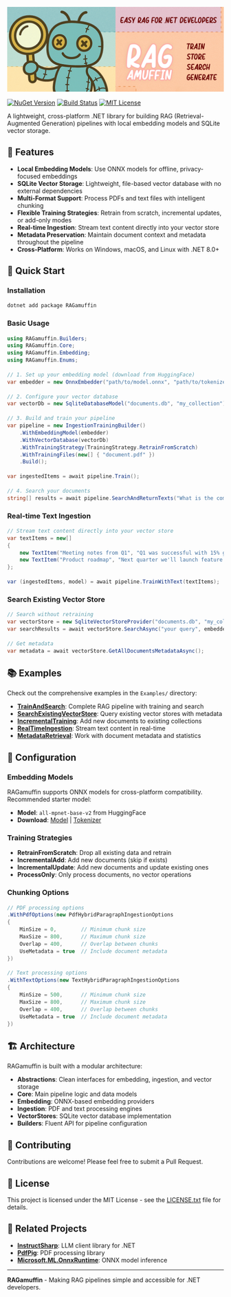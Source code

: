 ![RAGamuffin Banner](https://raw.githubusercontent.com/jonathanfavorite/RAGamuffin/master/assets/banner.jpg)

[![NuGet Version](https://img.shields.io/nuget/v/RAGamuffin?style=for-the-badge&color=brightgreen)](https://www.nuget.org/packages/RAGamuffin)  [![Build Status](https://img.shields.io/github/actions/workflow/status/jonathanfavorite/RAGamuffin/build.yml?style=for-the-badge)](https://github.com/jonathanfavorite/RAGamuffin/actions)  [![MIT License](https://img.shields.io/github/license/jonathanfavorite/RAGamuffin?style=for-the-badge&color=blue)](LICENSE)


A lightweight, cross-platform .NET library for building RAG (Retrieval-Augmented Generation) pipelines with local embedding models and SQLite vector storage.

## 🚀 Features

- **Local Embedding Models**: Use ONNX models for offline, privacy-focused embeddings
- **SQLite Vector Storage**: Lightweight, file-based vector database with no external dependencies
- **Multi-Format Support**: Process PDFs and text files with intelligent chunking
- **Flexible Training Strategies**: Retrain from scratch, incremental updates, or add-only modes
- **Real-time Ingestion**: Stream text content directly into your vector store
- **Metadata Preservation**: Maintain document context and metadata throughout the pipeline
- **Cross-Platform**: Works on Windows, macOS, and Linux with .NET 8.0+

## 🎯 Quick Start

### Installation

```bash
dotnet add package RAGamuffin
```

### Basic Usage

```csharp
using RAGamuffin.Builders;
using RAGamuffin.Core;
using RAGamuffin.Embedding;
using RAGamuffin.Enums;

// 1. Set up your embedding model (download from HuggingFace)
var embedder = new OnnxEmbedder("path/to/model.onnx", "path/to/tokenizer.json");

// 2. Configure your vector database
var vectorDb = new SqliteDatabaseModel("documents.db", "my_collection");

// 3. Build and train your pipeline
var pipeline = new IngestionTrainingBuilder()
    .WithEmbeddingModel(embedder)
    .WithVectorDatabase(vectorDb)
    .WithTrainingStrategy(TrainingStrategy.RetrainFromScratch)
    .WithTrainingFiles(new[] { "document.pdf" })
    .Build();

var ingestedItems = await pipeline.Train();

// 4. Search your documents
string[] results = await pipeline.SearchAndReturnTexts("What is the company policy?", 5);
```

### Real-time Text Ingestion

```csharp
// Stream text content directly into your vector store
var textItems = new[]
{
    new TextItem("Meeting notes from Q1", "Q1 was successful with 15% growth..."),
    new TextItem("Product roadmap", "Next quarter we'll launch feature X...")
};

var (ingestedItems, model) = await pipeline.TrainWithText(textItems);
```

### Search Existing Vector Store

```csharp
// Search without retraining
var vectorStore = new SqliteVectorStoreProvider("documents.db", "my_collection");
var searchResults = await vectorStore.SearchAsync("your query", embedder, 5);

// Get metadata
var metadata = await vectorStore.GetAllDocumentsMetadataAsync();
```

## 📚 Examples

Check out the comprehensive examples in the `Examples/` directory:

- **[TrainAndSearch](Examples/RAGamuffin.Examples.TrainAndSearch/)**: Complete RAG pipeline with training and search
- **[SearchExistingVectorStore](Examples/RAGamuffin.Examples.SearchExistingVectorStore/)**: Query existing vector stores with metadata
- **[IncrementalTraining](Examples/RAGamuffin.Examples.IncrementalTraining/)**: Add new documents to existing collections
- **[RealTimeIngestion](Examples/RAGamuffin.Examples.RealTimeIngestion/)**: Stream text content in real-time
- **[MetadataRetrieval](Examples/RAGamuffin.Examples.MetadataRetrieval/)**: Work with document metadata and statistics

## 🔧 Configuration

### Embedding Models

RAGamuffin supports ONNX models for cross-platform compatibility. Recommended starter model:

- **Model**: `all-mpnet-base-v2` from HuggingFace
- **Download**: [Model](https://huggingface.co/sentence-transformers/all-mpnet-base-v2/blob/main/onnx/model.onnx) | [Tokenizer](https://huggingface.co/sentence-transformers/all-mpnet-base-v2/resolve/main/tokenizer.json)

### Training Strategies

- **RetrainFromScratch**: Drop all existing data and retrain
- **IncrementalAdd**: Add new documents (skip if exists)
- **IncrementalUpdate**: Add new documents and update existing ones
- **ProcessOnly**: Only process documents, no vector operations

### Chunking Options

```csharp
// PDF processing options
.WithPdfOptions(new PdfHybridParagraphIngestionOptions
{
    MinSize = 0,        // Minimum chunk size
    MaxSize = 800,      // Maximum chunk size
    Overlap = 400,      // Overlap between chunks
    UseMetadata = true  // Include document metadata
})

// Text processing options
.WithTextOptions(new TextHybridParagraphIngestionOptions
{
    MinSize = 500,      // Minimum chunk size
    MaxSize = 800,      // Maximum chunk size
    Overlap = 400,      // Overlap between chunks
    UseMetadata = true  // Include document metadata
})
```

## 🏗️ Architecture

RAGamuffin is built with a modular architecture:

- **Abstractions**: Clean interfaces for embedding, ingestion, and vector storage
- **Core**: Main pipeline logic and data models
- **Embedding**: ONNX-based embedding providers
- **Ingestion**: PDF and text processing engines
- **VectorStores**: SQLite vector database implementation
- **Builders**: Fluent API for pipeline configuration

## 🤝 Contributing

Contributions are welcome! Please feel free to submit a Pull Request.

## 📄 License

This project is licensed under the MIT License - see the [LICENSE.txt](LICENSE.txt) file for details.

## 🔗 Related Projects

- **[InstructSharp](https://github.com/jonathanfavorite/InstructSharp)**: LLM client library for .NET
- **[PdfPig](https://github.com/UglyToad/PdfPig)**: PDF processing library
- **[Microsoft.ML.OnnxRuntime](https://github.com/microsoft/onnxruntime)**: ONNX model inference

---

**RAGamuffin** - Making RAG pipelines simple and accessible for .NET developers.